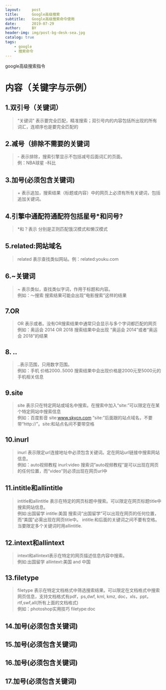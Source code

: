 ```yaml
---
layout:     post
title:      Google高级搜索
subtitle:   Google高级搜索命令使用
date:       2019-07-29
author:     BY
header-img: img/post-bg-desk-sea.jpg
catalog: true
tags:
    - google
    - 搜索命令
---
```


google高级搜索指令
<br/>
# 内容（关键字与示例）


## 1.双引号（关键词）

> “关键词” 表示要完全匹配，精准搜索；双引号内的内容包括所出现的所有词汇，连顺序也是要完全匹配的

## 2.减号（排除不需要的关键词

> \- 表示排除，搜索引擎显示不包括减号后面词汇的页面。<br/>例：NBA球星 -科比

## 3.加号(必须包含关键词)

> \+ 表示追加，搜索结果（标题或内容）中的网页上必须有所有关键词，包括追加关键词。



## 4.引擎中通配符通配符包括星号*和问号?

> \*和？表示 分别是正则匹配饿汉模式和懒汉模式

## 5.related:网站域名

> related 表示查找类似网站。例：related:youku.com


## 6.~关键词

> ~ 表示类似，查找类似字词，作用于标题和内容。<br/>例如：～搜索 搜索结果可能会出现“电影搜索”这样的结果


## 7.OR

> OR 表示或者。没有OR搜索结果中通常只会显示与多个字词都匹配的网页<br/>
例如：奥运会 2014 OR 2018 搜索结果中会出现 “奥运会 2014”或者“奥运会 2018”的结果

## 8. ..

> ..表示范围，只用数字范围。<br/>
例如：手机 价格2000..5000 搜索结果中会出现价格是2000元至5000元的手机相关信息

## 9.site

> site 表示只在特定网站或域名中搜索。在搜索中加入“site:”可以限定在在某个特定网站中搜索信息<br/>
例如：百度影音 site:www.skycn.com
“site:”后面跟的站点域名，不要带“http://”。site:和站点名间不要带空格

## 10.inurl

> inurl 表示限定url连接地址中必须包含关键词。定在网站url链接中搜索网站信息。<br/>
例如：auto视频教程 inurl:video
搜索词“auto视频教程”是可以出现在网页的任何位置，而“video”则必须出现在网页url中

## 11.intitle和allintitle

> intitle和allintitle 表示在特定的网页标题中搜索。可以限定在网页标题title中搜索网站信息。<br/>
例如:出国留学 intitle:美国
搜索词“出国留学”可以出现在网页的任何位置，而“美国”必需出现在网页title中。
intitle:和后面的关键词之间不要有空格。当要限定多个关键词时用allintitle.

## 12.intext和allintext

> intext和allintext表示在特定的网页描述信息内容中搜索。<br/>
例如:出国留学 allintext:美国 and 中国

## 13.filetype

> filetype 表示在特定文档格式中筛选搜索结果。可以限定在文档格式中搜索网页信息，支持文档格式有pdf，ps,dwf, kml, kmz, doc，xls，ppt，rtf,swf,all(所有上面的文档格式)<br/>
例如：photoshop实用技巧 filetype:doc

## 14.加号(必须包含关键词)



## 15.加号(必须包含关键词)


## 16.加号(必须包含关键词)




## 17.加号(必须包含关键词)




